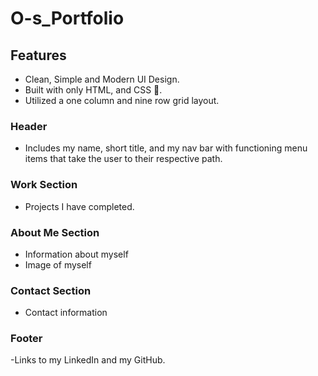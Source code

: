 # O-s_Portfolio

## Features

- Clean, Simple and Modern UI Design.
- Built with only HTML, and CSS 🔨.
- Utilized a one column and nine row grid layout.

### Header

- Includes my name, short title, and my nav bar with functioning menu items that take the user to their respective path. 

### Work Section

- Projects I have completed.

### About Me Section

- Information about myself
- Image of myself

### Contact Section

- Contact information


### Footer

-Links to my LinkedIn and my GitHub. 
